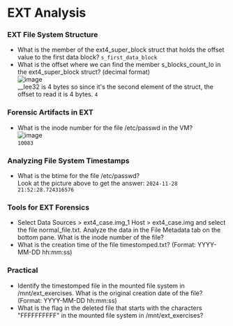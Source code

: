 # EXT Analysis

### EXT File System Structure
- What is the member of the ext4_super_block struct that holds the offset value to the first data block? `s_first_data_block`
- What is the offset where we can find the member s_blocks_count_lo in the ext4_super_block struct? (decimal format)<br />
![image](https://github.com/user-attachments/assets/ad85a454-8dd8-447b-8243-0f1216ee148f)<br />
__lee32 is 4 bytes so since it's the second element of the struct, the offset to read it is 4 bytes.
`4`

### Forensic Artifacts in EXT
- What is the inode number for the file /etc/passwd in the VM?<br />
![image](https://github.com/user-attachments/assets/288b87f7-270e-4036-a32d-753615d191c0)<br />
`10083`

### Analyzing File System Timestamps
- What is the btime for the file /etc/passwd? <br />
Look at the picture above to get the answer: `2024-11-28 21:52:28.724316576`

### Tools for EXT Forensics
- Select Data Sources > ext4_case.img_1 Host > ext4_case.img and select the file normal_file.txt. Analyze the data in the File Metadata tab on the bottom pane. What is the inode number of the file?
- What is the creation time of the file timestomped.txt? (Format: YYYY-MM-DD hh:mm:ss)

### Practical
- Identify the timestomped file in the mounted file system in /mnt/ext_exercises. What is the original creation date of the file? (Format: YYYY-MM-DD hh:mm:ss)
- What is the flag in the deleted file that starts with the characters "FFFFFFFFFF" in the mounted file system in /mnt/ext_exercises?
